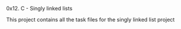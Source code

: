 0x12. C - Singly linked lists

This project contains all the task files for the singly linked list project
